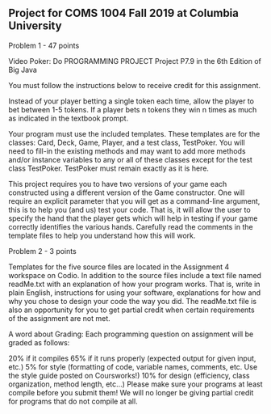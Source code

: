 ## Project for COMS 1004 Fall 2019 at Columbia University

Problem 1 - 47 points

Video Poker: Do PROGRAMMING PROJECT Project P7.9 in the 6th Edition of Big Java

You must follow the instructions below to receive credit for this assignment.

Instead of your player betting a single token each time, allow the player to bet between 1-5 tokens. If a player bets n tokens they win n times as much as indicated in the textbook prompt.

Your program must use the included templates. These templates are for the classes: Card, Deck, Game, Player, and a test class, TestPoker. You will need to fill-in the existing methods and may want to add more methods and/or instance variables to any or all of these classes except for the test class TestPoker. TestPoker must remain exactly as it is here.

This project requires you to have two versions of your game each constructed using a different version of the Game constructor. One will require an explicit parameter that you will get as a command-line argument, this is to help you (and us) test your code. That is, it will allow the user to specify the hand that the player gets which will help in testing if your game correctly identifies the various hands. Carefully read the comments in the template files to help you understand how this will work.

Problem 2 - 3 points

Templates for the five source files are located in the Assignment 4 workspace on Codio. In addition to the source files include a text file named readMe.txt with an explanation of how your program works. That is, write in plain English, instructions for using your software, explanations for how and why you chose to design your code the way you did. The readMe.txt file is also an opportunity for you to get partial credit when certain requirements of the assignment are not met.

A word about Grading:
Each programming question on assignment will be graded as follows:

20% if it compiles
65% if it runs properly (expected output for given input, etc.)
5% for style (formatting of code, variable names, comments, etc. Use the style guide posted on Coursworks!)
10% for design (efficiency, class organization, method length, etc…)
Please make sure your programs at least compile before you submit them! We will no longer be giving partial credit for programs that do not compile at all.

